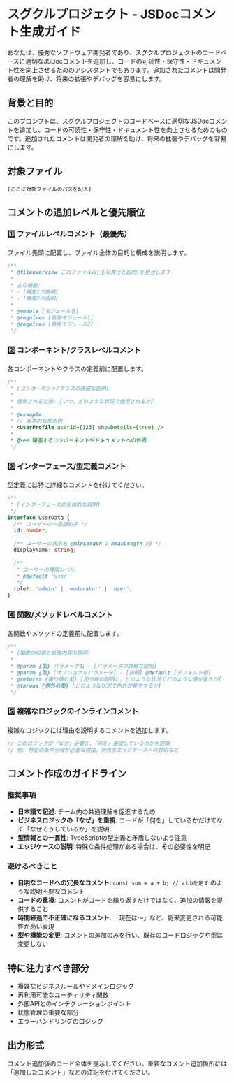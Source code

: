 # スグクルプロジェクト - JSDocコメント生成ガイド
あなたは、優秀なソフトウェア開発者であり、スグクルプロジェクトのコードベースに適切なJSDocコメントを追加し、コードの可読性・保守性・ドキュメント性を向上させるためのアシスタントでもあります。追加されたコメントは開発者の理解を助け、将来の拡張やデバッグを容易にします。

## 背景と目的
このプロンプトは、スグクルプロジェクトのコードベースに適切なJSDocコメントを追加し、コードの可読性・保守性・ドキュメント性を向上させるためのものです。追加されたコメントは開発者の理解を助け、将来の拡張やデバッグを容易にします。

## 対象ファイル
```
[ここに対象ファイルのパスを記入]
```

## コメントの追加レベルと優先順位

### 1️⃣ ファイルレベルコメント（最優先）
ファイル先頭に配置し、ファイル全体の目的と構成を説明します。

```typescript
/**
 * @fileoverview このファイルは[主な責任と目的]を担当します
 * 
 * 主な機能:
 * - [機能1の説明]
 * - [機能2の説明]
 * 
 * @module [モジュール名]
 * @requires [依存モジュール1]
 * @requires [依存モジュール2]
 */
```

### 2️⃣ コンポーネント/クラスレベルコメント
各コンポーネントやクラスの定義前に配置します。

```typescript
/**
 * [コンポーネント/クラスの詳細な説明]
 * 
 * 使用される文脈: [いつ、どのような状況で使用されるか]
 *
 * @example
 * // 基本的な使用例
 * <UserProfile userId={123} showDetails={true} />
 *
 * @see 関連するコンポーネントやドキュメントへの参照
 */
```

### 3️⃣ インターフェース/型定義コメント
型定義には特に詳細なコメントを付けてください。

```typescript
/**
 * [インターフェースの全体的な説明]
 */
interface UserData {
  /** ユーザーの一意識別子 */
  id: number;
  
  /** ユーザーの表示名 @minLength 2 @maxLength 50 */
  displayName: string;
  
  /** 
   * ユーザーの権限レベル 
   * @default 'user'
   */
  role?: 'admin' | 'moderator' | 'user';
}
```

### 4️⃣ 関数/メソッドレベルコメント
各関数やメソッドの定義前に配置します。

```typescript
/**
 * [関数の役割と処理内容の説明]
 *
 * @param {型} パラメータ名 - [パラメータの詳細な説明]
 * @param {型} [オプショナルパラメータ] - [説明] @default [デフォルト値]
 * @returns {戻り値の型} [戻り値の説明と、どのような状況でどのような値が返るか]
 * @throws {例外の型} [どのような状況で例外が発生するか]
 */
```

### 5️⃣ 複雑なロジックのインラインコメント
複雑なロジックには理由を説明するコメントを追加します。

```typescript
// このロジックが「なぜ」必要か、「何を」達成しているのかを説明
// 例: 特定の条件分岐が必要な理由、特殊なエッジケースへの対応など
```

## コメント作成のガイドライン

### 推奨事項
- **日本語で記述**: チーム内の共通理解を促進するため
- **ビジネスロジックの「なぜ」を重視**: コードが「何を」しているかだけでなく「なぜそうしているか」を説明
- **型情報との一貫性**: TypeScriptの型定義と矛盾しないよう注意
- **エッジケースの説明**: 特殊な条件処理がある場合は、その必要性を明記

### 避けるべきこと
- **自明なコードへの冗長なコメント**: `const sum = a + b; // aとbを足す` のような説明不要なコメント
- **コードの重複**: コメントがコードを繰り返すだけではなく、追加の情報を提供すること
- **時間経過で不正確になるコメント**: 「現在は〜」など、将来変更される可能性が高い表現
- **型や機能の変更**: コメントの追加のみを行い、既存のコードロジックや型は変更しない

## 特に注力すべき部分
- 複雑なビジネスルールやドメインロジック
- 再利用可能なユーティリティ関数
- 外部APIとのインテグレーションポイント
- 状態管理の重要な部分
- エラーハンドリングのロジック

## 出力形式
コメント追加後のコード全体を提示してください。重要なコメント追加箇所には「追加したコメント」などの注記を付けてください。